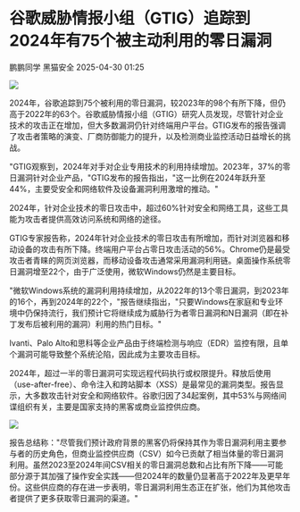 #  谷歌威胁情报小组（GTIG）追踪到2024年有75个被主动利用的零日漏洞   
鹏鹏同学  黑猫安全   2025-04-30 01:25  
  
![](https://mmbiz.qpic.cn/sz_mmbiz_png/8dBEfDPEce9Id7oLrAWVfxMQdPlFOdAlyPOGurhOayHx0Kofhkptdo13NOre9auS16GtCa87G3R87L8S3VrWEg/640?wx_fmt=png&from=appmsg "")  
  
2024年，谷歌追踪到75个被利用的零日漏洞，较2023年的98个有所下降，但仍高于2022年的63个。谷歌威胁情报小组（GTIG）研究人员发现，尽管针对企业技术的攻击正在增加，但大多数漏洞仍针对终端用户平台。GTIG发布的报告强调了攻击者策略的演变、厂商防御能力的提升，以及检测商业监控活动日益增长的挑战。  
  
"GTIG观察到，2024年对手对企业专用技术的利用持续增加。2023年，37%的零日漏洞针对企业产品，"GTIG发布的报告指出，"这一比例在2024年跃升至44%，主要受安全和网络软件及设备漏洞利用激增的推动。"  
  
2024年，针对企业技术的零日攻击中，超过60%针对安全和网络工具，这些工具能为攻击者提供高效访问系统和网络的途径。  
  
GTIG专家报告称，2024年针对企业技术的零日攻击有所增加，而针对浏览器和移动设备的攻击有所下降。终端用户平台占零日攻击活动的56%。Chrome仍是最受攻击者青睐的网页浏览器，而移动设备攻击通常采用漏洞利用链。桌面操作系统零日漏洞增至22个，由于广泛使用，微软Windows仍然是主要目标。  
  
"微软Windows系统的漏洞利用持续增加，从2022年的13个零日漏洞，到2023年的16个，再到2024年的22个，"报告继续指出，"只要Windows在家庭和专业环境中仍保持流行，我们预计它将继续成为威胁行为者零日漏洞和N日漏洞（即在补丁发布后被利用的漏洞）利用的热门目标。"  
  
Ivanti、Palo Alto和思科等企业产品由于终端检测与响应（EDR）监控有限，且单个漏洞可能导致整个系统沦陷，因此成为主要攻击目标。  
  
2024年，超过一半的零日漏洞可实现远程代码执行或权限提升。释放后使用（use-after-free）、命令注入和跨站脚本（XSS）是最常见的漏洞类型。报告显示，大多数攻击针对安全和网络软件。谷歌归因了34起案例，其中53%与网络间谍组织有关，主要是国家支持的黑客或商业监控供应商。  
  
![](https://mmbiz.qpic.cn/sz_mmbiz_png/8dBEfDPEce9Id7oLrAWVfxMQdPlFOdAlYoaicSq5bq5A26v55icttgIDibLPPyHYZx5QyYVfhUiaFk28Y1qQicJwt1w/640?wx_fmt=png&from=appmsg "")  
  
报告总结称："尽管我们预计政府背景的黑客仍将保持其作为零日漏洞利用主要参与者的历史角色，但商业监控供应商（CSV）如今已贡献了相当体量的零日漏洞利用。虽然2023至2024年间CSV相关的零日漏洞总数和占比有所下降——可能部分源于其加强了操作安全实践——但2024年的数量仍显著高于2022年及更早年份。这些供应商的存在进一步表明，零日漏洞利用生态正在扩张，他们为其他攻击者提供了更多获取零日漏洞的渠道。"  
  
